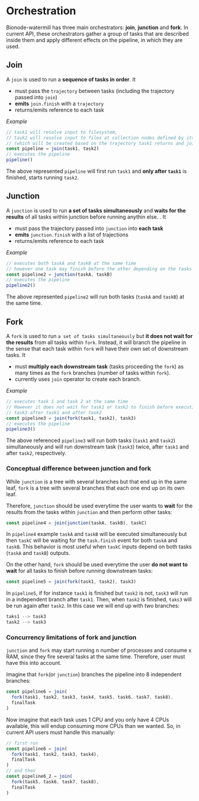 # Orchestration

Bionode-watermill has three main orchestrators: **join**, **junction** and 
**fork**. In current API, these orchestrators gather a group of tasks that 
are described inside them and apply different effects on the pipeline, in 
which they are used.

## Join

A `join` is used to run a **sequence of tasks in order**. It

* must pass the `trajectory` between tasks (including the trajectory passed into `join`)
* **emits** `join.finish` with a `trajectory`
* returns/emits reference to each task

*Example*

```javascript
// task1 will resolve input to filesystem,
// task2 will resolve input to files at collection nodes defined by its trajectory
// (which will be created based on the trajectory task1 returns and join passes to task2)
const pipeline = join(task1, task2)
// executes the pipeline
pipeline()
```

The above represented `pipeline` will first run `task1` and **only after 
`task1`** is
 finished, starts running `task2`.

## Junction

A ``junction`` is used to run **a set of tasks simultaneously** and **waits 
for the results** of all tasks within junction before running anythin else.
. It

* must pass the trajectory passed into `junction` into **each task**
* **emits** `junction.finish` with a list of trajections
* returns/emits reference to each task

*Example*

```javascript
// executes both taskA and taskB at the same time
// however one task may finish before the other depending on the tasks itself
const pipeline2 = junction(taskA, taskB)
// executes the pipeline
pipeline2()
```

The above represented `pipeline2` will run both tasks (`taskA` and `taskB`) at the 
same time.

## Fork

A `fork` is used to run `a set of tasks simultaneously` but **it does not 
wait for the results** from all tasks within `fork`. Instead, it will branch 
the pipeline in the sense that each task within `fork` will have their own 
set of downstream tasks. It

* must **multiply each downstream task** (tasks proceeding the `fork`) as many 
times 
as the `fork` branches (number of tasks within `fork`).
* currently uses `join` operator to create each branch.

*Example*

```javascript
// executes task 1 and task 2 at the same time
// However it does not wait for task1 or task2 to finish before executing 
// task3 after task1 and after task2
const pipeline3 = join(fork(task1, task2), task3)
// executes the pipeline
pipeline3()
```

The above referenced `pipeline3` will run both tasks  (`task1` and `task2`) 
simultaneously and will run downstream task (`task3`) twice, after `task1` and 
after 
`task2`, respectively.

### Conceptual difference between junction and fork

While `junction` is a tree with several branches but that end up in the same 
leaf, `fork` is a tree with several branches that each one end up on its own 
leaf. 

Therefore, `junction` should be used everytime the user wants to 
**wait** for the results from the tasks within `junction` and then perform 
other tasks:

```javascript
const pipeline4 = join(junction(taskA, taskB), taskC)
```

In `pipeline4` example `taskA` and `taskB` will be executed simultaneously but 
then `taskC` will be waiting for the `task.finish` event for both `taskA` and
 `taskB`. This behavior is most useful when `taskC` inputs depend on both 
 tasks (`taskA` and `taskB`) outputs.
 
 On the other hand, `fork` should be used everytime the user **do not want to 
 wait** for all tasks to finish before running downstream tasks:
 
 ```javascript
const pipeline5 = join(fork(task1, task2), task3)
```

In `pipeline5`, if for instance `task1` is finished but `task2` is not, 
`task3` will run in a independent branch after `task1`. Then, when `task2` is
 finished, `taks3` will be run again after `task2`. In this case we will end 
 up with two branches:
 
 ```javascript
taks1 --> task3
task2 --> task3
```

### Concurrency limitations of fork and junction

`junction` and `fork` may start running n number of processes and consume x 
RAM, since they fire several tasks at the same time. Therefore, user must 
have this into account.

Imagine that `fork`(or `junction`) branches the pipeline into 8 independent 
branches:

```javascript
const pipeline6 = join(
  fork(task1, task2, task3, task4, task5, task6, task7, task8), 
  finalTask
)
```

Now imagine that each task uses 1 CPU and you only have 4 CPUs available, 
this will endup consuming more CPUs than we wanted. So, in current API users 
must handle this manually:

```javascript
// first run
const pipeline6 = join(
  fork(task1, task2, task3, task4),
  finalTask
)
// and then
const pipeline6_2 = join(
  fork(task5, task6, task7, task8),
  finalTask
)
```
